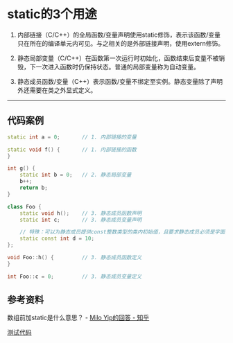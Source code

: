 # static的3个用途

1. 内部链接（C/C++）的全局函数/变量声明使用static修饰，表示该函数/变量只在所在的编译单元内可见。与之相关的是外部链接声明，使用extern修饰。

2. 静态局部变量（C/C++）在函数第一次运行时初始化，函数结束后变量不被销毁，下一次进入函数时仍保持状态。普通的局部变量称为自动变量。

3. 静态成员函数/变量（C++）表示函数/变量不绑定至实例。静态变量除了声明外还需要在类之外显式定义。

---

## 代码案例

```c++
static int a = 0;		// 1. 内部链接的变量

static void f() {		// 1. 内部链接的函数
} 

int g() {
	static int b = 0;	// 2. 静态局部变量
	b++;
	return b;
}

class Foo {
	static void h();	// 3. 静态成员函数声明
	static int c;		// 3. 静态成员变量声明

	// 特殊：可以为静态成员提供const整数类型的类内初始值，且要求静态成员必须是字面值常量类型。
	static const int d = 10;
};

void Foo::h() {			// 3. 静态成员函数定义
}

int Foo::c = 0;			// 3. 静态成员变量定义
```

## 参考资料

数组前加static是什么意思？ - [Milo Yip的回答 - 知乎](https://www.zhihu.com/question/274217344/answer/379696251)

[测试代码](../../../codes/CppPrimer/labs/test_static.cpp)